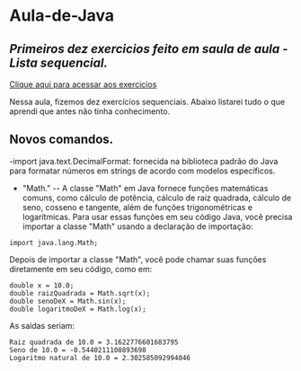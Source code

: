 # Aula-de-Java
## _Primeiros dez exercicios feito em saula de aula - Lista sequencial._

[Clique aqui para acessar aos exercicios](https://github.com/MarcoAntonioMj/Aula-de-Java/blob/main/lista_exercicio_III.pdf)


Nessa aula, fizemos dez exercícios sequenciais. Abaixo listarei tudo o que aprendi que antes não tinha conhecimento.


## Novos comandos. 
-import java.text.DecimalFormat: fornecida na biblioteca padrão do Java para formatar números em strings de acordo com modelos específicos.

- "Math." --  A classe "Math" em Java fornece funções matemáticas comuns, como cálculo de potência, cálculo de raiz quadrada, cálculo de seno, cosseno e tangente, além de funções trigonométricas e logarítmicas. Para usar essas funções em seu código Java, você precisa importar a classe "Math" usando a declaração de importação:
```
import java.lang.Math;
```
Depois de importar a classe "Math", você pode chamar suas funções diretamente em seu código, como em:
```
double x = 10.0;
double raizQuadrada = Math.sqrt(x);
double senoDeX = Math.sin(x);
double logaritmoDeX = Math.log(x);
```
As saídas seriam:

```
Raiz quadrada de 10.0 = 3.1622776601683795
Seno de 10.0 = -0.5440211108893698
Logaritmo natural de 10.0 = 2.302585092994046
```





